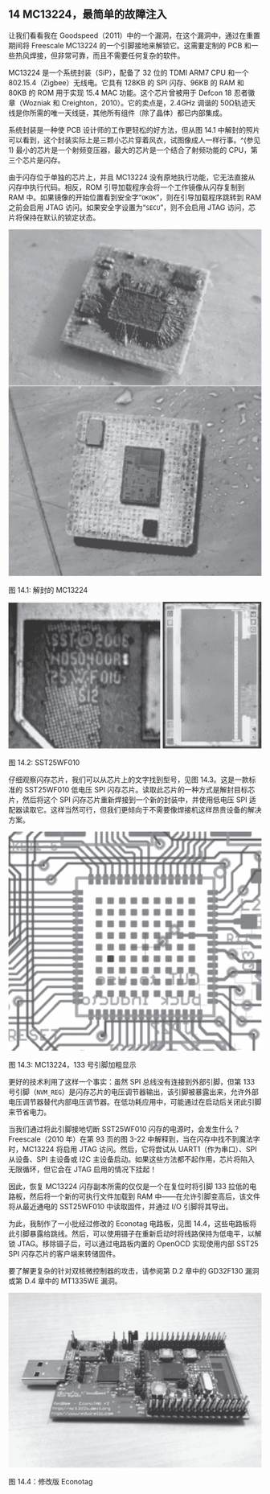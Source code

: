 ## **14  MC13224，最简单的故障注入**

让我们看看我在 Goodspeed（2011）中的一个漏洞，在这个漏洞中，通过在重置期间将 Freescale MC13224 的一个引脚接地来解锁它。这需要定制的 PCB 和一些热风焊接，但非常可靠，而且不需要任何复杂的软件。

MC13224 是一个系统封装（SiP），配备了 32 位的 TDMI ARM7 CPU 和一个 802.15.4（Zigbee）无线电。它具有 128KB 的 SPI 闪存、96KB 的 RAM 和 80KB 的 ROM 用于实现 15.4 MAC 功能。这个芯片曾被用于 Defcon 18 忍者徽章（Wozniak 和 Creighton，2010）。它的卖点是，2.4GHz 调谐的 50Ω轨迹天线是你所需的唯一天线链，其他所有组件（除了晶体）都已内部集成。

系统封装是一种使 PCB 设计师的工作更轻松的好方法，但从图 14.1 中解封的照片可以看到，这个封装实际上是三颗小芯片穿着风衣，试图像成人一样行事。^(参见 1) 最小的芯片是一个射频变压器，最大的芯片是一个结合了射频功能的 CPU，第三个芯片是闪存。

由于闪存位于单独的芯片上，并且 MC13224 没有原地执行功能，它无法直接从闪存中执行代码。相反，ROM 引导加载程序会将一个工作镜像从闪存复制到 RAM 中。如果镜像的开始位置看到安全字“`OKOK`”，则在引导加载程序跳转到 RAM 之前会启用 JTAG 访问。如果安全字设置为“`SECU`”，则不会启用 JTAG 访问，芯片将保持在默认的锁定状态。

![Image](img/f0138-01.jpg)

图 14.1: 解封的 MC13224

![Image](img/f0139-01.jpg)

图 14.2: SST25WF010

仔细观察闪存芯片，我们可以从芯片上的文字找到型号，见图 14.3。这是一款标准的 SST25WF010 低电压 SPI 闪存芯片。读取此芯片的一种方式是解封目标芯片，然后将这个 SPI 闪存芯片重新焊接到一个新的封装中，并使用低电压 SPI 适配器读取它。这样当然可行，但我们更倾向于不需要像焊接机这样昂贵设备的解决方案。

![Image](img/f0140-01.jpg)

图 14.3: MC13224，133 号引脚加粗显示

更好的技术利用了这样一个事实：虽然 SPI 总线没有连接到外部引脚，但第 133 号引脚（`NVM_REG`）是闪存芯片的电压调节器输出，该引脚被暴露出来，允许外部电压调节器替代内部电压调节器。在低功耗应用中，可能通过在启动后关闭此引脚来节省电力。

当我们通过将此引脚接地切断 SST25WF010 闪存的电源时，会发生什么？Freescale（2010 年）在第 93 页的图 3-22 中解释到，当在闪存中找不到魔法字时，MC13224 将启用 JTAG 访问。然后，它将尝试从 UART1（作为串口）、SPI 从设备、SPI 主设备或 I2C 主设备启动。如果这些方法都不起作用，芯片将陷入无限循环，但它会在 JTAG 启用的情况下挂起！

因此，恢复 MC13224 闪存副本所需的仅仅是一个在复位时将引脚 133 拉低的电路板，然后将一个新的可执行文件加载到 RAM 中——在允许引脚变高后，该文件将从最近通电的 SST25WF010 中读取固件，并通过 I/O 引脚将其导出。

为此，我制作了一小批经过修改的 Econotag 电路板，见图 14.4，这些电路板将此引脚暴露给跳线。然后，可以使用镊子在重新启动时将线路保持为低电平，以解锁 JTAG。移除镊子后，可以通过电路板内置的 OpenOCD 实现使用内部 SST25 SPI 闪存芯片的客户端来转储固件。

要了解更复杂的针对双核微控制器的攻击，请参阅第 D.2 章中的 GD32F130 漏洞或第 D.4 章中的 MT1335WE 漏洞。

![图片](img/f0142-01.jpg)

图 14.4：修改版 Econotag
